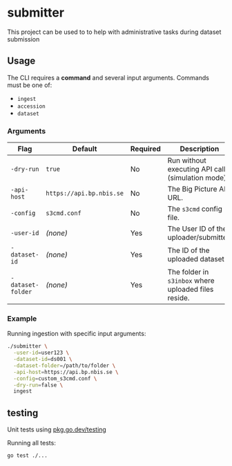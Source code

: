 # submitter

This project can be used to to help with administrative tasks during dataset submission

## Usage

The CLI requires a **command** and several input arguments. Commands must be one of:

- `ingest`
- `accession`
- `dataset`

### Arguments

| Flag              | Default                          | Required | Description                                                                 |
|-------------------|----------------------------------|----------|-----------------------------------------------------------------------------|
| `-dry-run`        | `true`                           | No       | Run without executing API calls (simulation mode).                          |
| `-api-host`       | `https://api.bp.nbis.se`         | No       | The Big Picture API URL.                                                    |
| `-config`         | `s3cmd.conf`                     | No       | The `s3cmd` config file.                                                    |
| `-user-id`        | *(none)*                         | Yes      | The User ID of the uploader/submitter.                                      |
| `-dataset-id`     | *(none)*                         | Yes      | The ID of the uploaded dataset.                                             |
| `-dataset-folder` | *(none)*                         | Yes      | The folder in `s3inbox` where uploaded files reside.                        |

### Example

Running ingestion with specific input arguments:

```bash
./submitter \
  -user-id=user123 \
  -dataset-id=ds001 \
  -dataset-folder=/path/to/folder \
  -api-host=https://api.bp.nbis.se \
  -config=custom_s3cmd.conf \
  -dry-run=false \
  ingest
```

## testing

Unit tests using [pkg.go.dev/testing](https://pkg.go.dev/testing) 

Running all tests:
```bash
go test ./...
